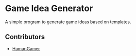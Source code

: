 # Game Idea Generator
A simple program to generate game ideas based on templates.

## Contributors
 * [HumanGamer](https://github.com/HumanGamer)